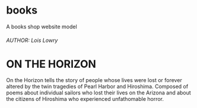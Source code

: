 # books

A books shop website model

<h6>AUTHOR: Lois Lowry</h6>
<h1>ON THE HORIZON</h1>
<p>On the Horizon tells the story of people whose lives were lost or forever altered by the twin
    tragedies of Pearl Harbor and Hiroshima. Composed of poems about individual sailors who lost
    their lives on the Arizona and about the citizens of Hiroshima who experienced unfathomable
     horror. 
</p>
